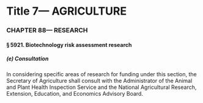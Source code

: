 
# Title 7— AGRICULTURE
### CHAPTER 88— RESEARCH
#### § 5921. Biotechnology risk assessment research
##### (e) Consultation

In considering specific areas of research for funding under this section, the Secretary of Agriculture shall consult with the Administrator of the Animal and Plant Health Inspection Service and the National Agricultural Research, Extension, Education, and Economics Advisory Board.
